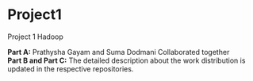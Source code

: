 # Project1
Project 1 Hadoop

**Part A:** Prathysha Gayam and Suma Dodmani Collaborated together  
**Part B and Part C:** The detailed description about the work distribution is updated in the respective repositories. 
